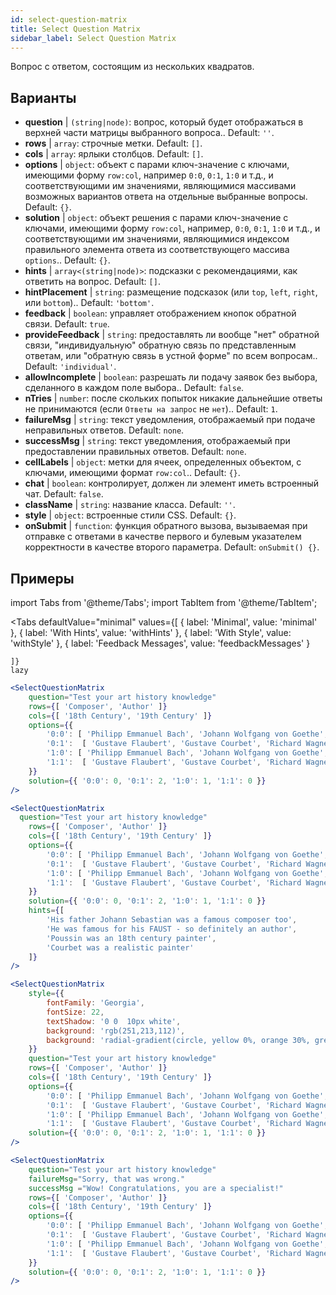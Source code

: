 ```yaml
---
id: select-question-matrix
title: Select Question Matrix
sidebar_label: Select Question Matrix
---
```


Вопрос с ответом, состоящим из нескольких квадратов.

## Варианты

* __question__ | `(string|node)`: вопрос, который будет отображаться в верхней части матрицы выбранного вопроса.. Default: `''`.
* __rows__ | `array`: строчные метки. Default: `[]`.
* __cols__ | `array`: ярлыки столбцов. Default: `[]`.
* __options__ | `object`: объект с парами ключ-значение с ключами, имеющими форму `row:col`, например `0:0`, `0:1`, `1:0` и т.д., и соответствующими им значениями, являющимися массивами возможных вариантов ответа на отдельные выбранные вопросы. Default: `{}`.
* __solution__ | `object`: объект решения с парами ключ-значение с ключами, имеющими форму `row:col`, например, `0:0`, `0:1`, `1:0` и т.д., и соответствующими им значениями, являющимися индексом правильного элемента ответа из соответствующего массива `options`.. Default: `{}`.
* __hints__ | `array<(string|node)>`: подсказки с рекомендациями, как ответить на вопрос. Default: `[]`.
* __hintPlacement__ | `string`: размещение подсказок (или `top`, `left`, `right`, или `bottom`).. Default: `'bottom'`.
* __feedback__ | `boolean`: управляет отображением кнопок обратной связи. Default: `true`.
* __provideFeedback__ | `string`: предоставлять ли вообще "нет" обратной связи, "индивидуальную" обратную связь по представленным ответам, или "обратную связь в устной форме" по всем вопросам.. Default: `'individual'`.
* __allowIncomplete__ | `boolean`: разрешать ли подачу заявок без выбора, сделанного в каждом поле выбора.. Default: `false`.
* __nTries__ | `number`: после скольких попыток никакие дальнейшие ответы не принимаются (если `Ответы на запрос` не `нет`).. Default: `1`.
* __failureMsg__ | `string`: текст уведомления, отображаемый при подаче неправильных ответов. Default: `none`.
* __successMsg__ | `string`: текст уведомления, отображаемый при предоставлении правильных ответов. Default: `none`.
* __cellLabels__ | `object`: метки для ячеек, определенных объектом, с ключами, имеющими формат `row:col`.. Default: `{}`.
* __chat__ | `boolean`: контролирует, должен ли элемент иметь встроенный чат. Default: `false`.
* __className__ | `string`: название класса. Default: `''`.
* __style__ | `object`: встроенные стили CSS. Default: `{}`.
* __onSubmit__ | `function`: функция обратного вызова, вызываемая при отправке с ответами в качестве первого и булевым указателем корректности в качестве второго параметра. Default: `onSubmit() {}`.


## Примеры


import Tabs from '@theme/Tabs';
import TabItem from '@theme/TabItem';

<Tabs
    defaultValue="minimal"
    values={[
        { label: 'Minimal', value: 'minimal' },
        { label: 'With Hints', value: 'withHints' },
        { label: 'With Style', value: 'withStyle' },
        { label: 'Feedback Messages', value: 'feedbackMessages' }
        
    ]}
    lazy
>

<TabItem value="minimal">

```jsx live
<SelectQuestionMatrix
    question="Test your art history knowledge"
    rows={[ 'Composer', 'Author' ]} 
    cols={[ '18th Century', '19th Century' ]} 
    options={{ 
        '0:0': [ 'Philipp Emmanuel Bach', 'Johann Wolfgang von Goethe', 'Nicolas Poussin'], 
        '0:1':  [ 'Gustave Flaubert', 'Gustave Courbet', 'Richard Wagner'] ,
        '1:0': [ 'Philipp Emmanuel Bach', 'Johann Wolfgang von Goethe', 'Nicolas Poussin'],
        '1:1':  [ 'Gustave Flaubert', 'Gustave Courbet', 'Richard Wagner'] 
    }} 
    solution={{ '0:0': 0, '0:1': 2, '1:0': 1, '1:1': 0 }}
/>
```
</TabItem>

<TabItem value="withHints">

```jsx live
<SelectQuestionMatrix
  question="Test your art history knowledge"
    rows={[ 'Composer', 'Author' ]} 
    cols={[ '18th Century', '19th Century' ]} 
    options={{ 
        '0:0': [ 'Philipp Emmanuel Bach', 'Johann Wolfgang von Goethe', 'Nicolas Poussin'], 
        '0:1':  [ 'Gustave Flaubert', 'Gustave Courbet', 'Richard Wagner'] ,
        '1:0': [ 'Philipp Emmanuel Bach', 'Johann Wolfgang von Goethe', 'Nicolas Poussin'],
        '1:1':  [ 'Gustave Flaubert', 'Gustave Courbet', 'Richard Wagner'] 
    }} 
    solution={{ '0:0': 0, '0:1': 2, '1:0': 1, '1:1': 0 }}
    hints={[
        'His father Johann Sebastian was a famous composer too',
        'He was famous for his FAUST - so definitely an author',
        'Poussin was an 18th century painter',
        'Courbet was a realistic painter'
    ]}
/>
```
</TabItem>

<TabItem value="withStyle">

```jsx live
<SelectQuestionMatrix
    style={{ 
        fontFamily: 'Georgia',
        fontSize: 22, 
        textShadow: '0 0  10px white',
        background: 'rgb(251,213,112)',
        background: 'radial-gradient(circle, yellow 0%, orange 30%, green 100%)'
    }}
    question="Test your art history knowledge"
    rows={[ 'Composer', 'Author' ]} 
    cols={[ '18th Century', '19th Century' ]} 
    options={{ 
        '0:0': [ 'Philipp Emmanuel Bach', 'Johann Wolfgang von Goethe', 'Nicolas Poussin'], 
        '0:1':  [ 'Gustave Flaubert', 'Gustave Courbet', 'Richard Wagner'] ,
        '1:0': [ 'Philipp Emmanuel Bach', 'Johann Wolfgang von Goethe', 'Nicolas Poussin'],
        '1:1':  [ 'Gustave Flaubert', 'Gustave Courbet', 'Richard Wagner'] }} 
    solution={{ '0:0': 0, '0:1': 2, '1:0': 1, '1:1': 0 }}
/>
```
</TabItem>


<TabItem value="feedbackMessages">

```jsx live
<SelectQuestionMatrix
    question="Test your art history knowledge"
    failureMsg="Sorry, that was wrong." 
    successMsg ="Wow! Congratulations, you are a specialist!"
    rows={[ 'Composer', 'Author' ]} 
    cols={[ '18th Century', '19th Century' ]} 
    options={{ 
        '0:0': [ 'Philipp Emmanuel Bach', 'Johann Wolfgang von Goethe', 'Nicolas Poussin'], 
        '0:1':  [ 'Gustave Flaubert', 'Gustave Courbet', 'Richard Wagner'] ,
        '1:0': [ 'Philipp Emmanuel Bach', 'Johann Wolfgang von Goethe', 'Nicolas Poussin'],
        '1:1':  [ 'Gustave Flaubert', 'Gustave Courbet', 'Richard Wagner'] 
    }} 
    solution={{ '0:0': 0, '0:1': 2, '1:0': 1, '1:1': 0 }}
/>
```

</TabItem>

</Tabs>

